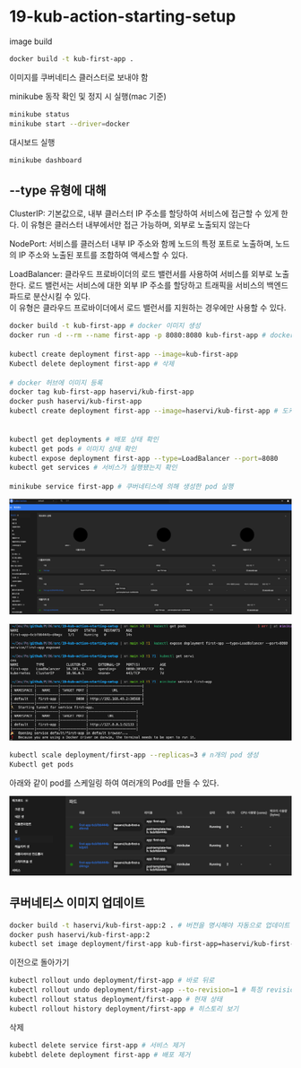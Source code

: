 # 19-kub-action-starting-setup

image build

``` bash
docker build -t kub-first-app . 
```

이미지를 쿠버네티스 클러스터로 보내야 함

minikube 동작 확인 및 정지 시 실행(mac 기준)

``` bash
minikube status
minikube start --driver=docker
```

대시보드 실행

``` bash
minikube dashboard
```

## --type 유형에 대해

ClusterIP: 기본값으로, 내부 클러스터 IP 주소를 할당하여 서비스에 접근할 수 있게 한다. 이 유형은 클러스터 내부에서만 접근 가능하며, 외부로 노출되지 않는다

NodePort: 서비스를 클러스터 내부 IP 주소와 함께 노드의 특정 포트로 노출하며, 노드의 IP 주소와 노출된 포트를 조합하여 액세스할 수 있다.

LoadBalancer: 클라우드 프로바이더의 로드 밸런서를 사용하여 서비스를 외부로 노출한다. 로드 밸런서는 서비스에 대한 외부 IP 주소를 할당하고 트래픽을 서비스의 백엔드 파드로 분산시킬 수 있다.  
이 유형은 클라우드 프로바이더에서 로드 밸런서를 지원하는 경우에만 사용할 수 있다.

``` bash
docker build -t kub-first-app # docker 이미지 생성
docker run -d --rm --name first-app -p 8080:8080 kub-first-app # docker 컨테이너 생성

kubectl create deployment first-app --image=kub-first-app
Kubectl delete deployment first-app # 삭제

# docker 허브에 이미지 등록
docker tag kub-first-app haservi/kub-first-app
docker push haservi/kub-first-app
kubectl create deployment first-app --image=haservi/kub-first-app # 도커 허브에서 이미지 받아옴


kubectl get deployments # 배포 상태 확인
kubectl get pods # 이미지 상태 확인
kubectl expose deployment first-app --type=LoadBalancer --port=8080
kubectl get services # 서비스가 실행됐는지 확인

minikube service first-app # 쿠버네티스에 의해 생성한 pod 실행
```

![image01](./images/19-image01.png)

![image02](./images/19-image02.png)

``` bash
kubectl scale deployment/first-app --replicas=3 # n개의 pod 생성
Kubectl get pods 
```

아래와 같이 pod를 스케일링 하여 여러개의 Pod를 만들 수 있다.

![image03](./images/19-image03.png)

## 쿠버네티스 이미지 업데이트

``` bash
docker build -t haservi/kub-first-app:2 . # 버전을 명시해야 자동으로 업데이트 함
docker push haservi/kub-first-app:2
kubectl set image deployment/first-app kub-first-app=haservi/kub-first-app:2 # 도커 허브에 등록된 이미지가 변경됨을 알림
```

이전으로 돌아가기

``` bash
kubectl rollout undo deployment/first-app # 바로 뒤로
kubectl rollout undo deployment/first-app --to-revision=1 # 특정 revision 으로 이동
kubectl rollout status deployment/first-app # 현재 상태
kubectl rollout history deployment/first-app # 히스토리 보기
```

삭제

``` bash
kubectl delete service first-app # 서비스 제거
kubebtl delete deployment first-app # 배포 제거
```
